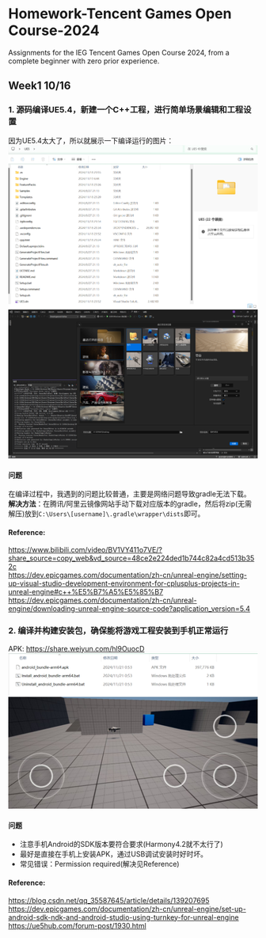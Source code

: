 # Homework-Tencent Games Open Course-2024
Assignments for the IEG Tencent Games Open Course 2024, from a complete beginner with zero prior experience.
## Week1 10/16
### 1. 源码编译UE5.4，新建一个C++工程，进行简单场景编辑和工程设置 
因为UE5.4太大了，所以就展示一下编译运行的图片：
![UE5工程](https://github.com/gdw118/Homework-Tencent-Games-Open-Course-2024/blob/main/Week1/UE5%E5%B7%A5%E7%A8%8B.png)
![UE5编译运行](https://github.com/gdw118/Homework-Tencent-Games-Open-Course-2024/blob/main/Week1/UE5%E7%BC%96%E8%AF%91%E8%BF%90%E8%A1%8C.png)  
#### 问题
在编译过程中，我遇到的问题比较普通，主要是网络问题导致gradle无法下载。  
**解决方法**：在腾讯/阿里云镜像网站手动下载对应版本的gradle，然后将zip(无需解压)放到`C:\Users\[username]\.gradle\wrapper\dists`即可。
#### Reference:
https://www.bilibili.com/video/BV1VY411o7VE/?share_source=copy_web&vd_source=48ce2e224ded1b744c82a4cd513b352c  
https://dev.epicgames.com/documentation/zh-cn/unreal-engine/setting-up-visual-studio-development-environment-for-cplusplus-projects-in-unreal-engine#c++%E5%B7%A5%E5%85%B7  
https://dev.epicgames.com/documentation/zh-cn/unreal-engine/downloading-unreal-engine-source-code?application_version=5.4

### 2. 编译并构建安装包，确保能将游戏工程安装到手机正常运行
APK: https://share.weiyun.com/hl9OuocD
![Android安装包](https://github.com/gdw118/Homework-Tencent-Games-Open-Course-2024/blob/main/Week1/Android%E5%AE%89%E8%A3%85%E5%8C%85.png)
![Android运行](https://github.com/gdw118/Homework-Tencent-Games-Open-Course-2024/blob/main/Week1/Android%E8%BF%90%E8%A1%8C.jpg)
#### 问题
- 注意手机Android的SDK版本要符合要求(Harmony4.2就不太行了)  
- 最好是直接在手机上安装APK，通过USB调试安装时好时坏。  
- 常见错误：Permission required(解决见Reference)  
#### Reference:
https://blog.csdn.net/qq_35587645/article/details/139207695  
https://dev.epicgames.com/documentation/zh-cn/unreal-engine/set-up-android-sdk-ndk-and-android-studio-using-turnkey-for-unreal-engine  
https://ue5hub.com/forum-post/1930.html  

